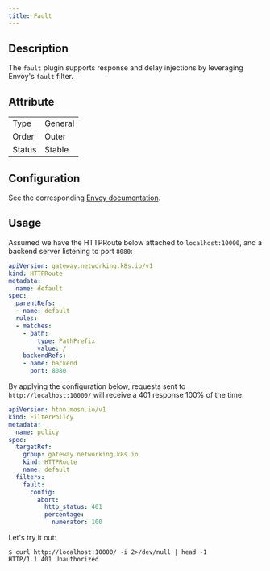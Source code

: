 ```yaml
---
title: Fault
---
```


## Description

The `fault` plugin supports response and delay injections by leveraging Envoy's `fault` filter.

## Attribute

|        |         |
|--------|---------|
| Type   | General |
| Order  | Outer   |
| Status | Stable  |

## Configuration

See the corresponding [Envoy documentation](https://www.envoyproxy.io/docs/envoy/v1.29.5/configuration/http/http_filters/fault_filter).

## Usage

Assumed we have the HTTPRoute below attached to `localhost:10000`, and a backend server listening to port `8080`:

```yaml
apiVersion: gateway.networking.k8s.io/v1
kind: HTTPRoute
metadata:
  name: default
spec:
  parentRefs:
  - name: default
  rules:
  - matches:
    - path:
        type: PathPrefix
        value: /
    backendRefs:
    - name: backend
      port: 8080
```

By applying the configuration below, requests sent to `http://localhost:10000/` will receive a 401 response 100% of the time:

```yaml
apiVersion: htnn.mosn.io/v1
kind: FilterPolicy
metadata:
  name: policy
spec:
  targetRef:
    group: gateway.networking.k8s.io
    kind: HTTPRoute
    name: default
  filters:
    fault:
      config:
        abort:
          http_status: 401
          percentage:
            numerator: 100
```

Let's try it out:

```shell
$ curl http://localhost:10000/ -i 2>/dev/null | head -1
HTTP/1.1 401 Unauthorized
```
